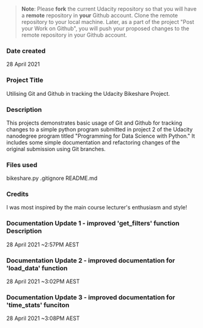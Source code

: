 >**Note**: Please **fork** the current Udacity repository so that you will have a **remote** repository in **your** Github account. Clone the remote repository to your local machine. Later, as a part of the project "Post your Work on Github", you will push your proposed changes to the remote repository in your Github account.

### Date created
28 April 2021

### Project Title
Utilising Git and Github in tracking the Udacity Bikeshare Project.

### Description
This projects demonstrates basic usage of Git and Github for tracking changes to
a simple python program submitted in project 2 of the Udacity nanodegree program
titled "Programming for Data Science with Python." It includes some simple
documentation and refactoring changes of the original submission using Git branches.

### Files used
bikeshare.py
.gitignore
README.md

### Credits
I was most inspired by the main course lecturer's enthusiasm and style!

### Documentation Update 1 - improved 'get_filters' function Description
28 April 2021 ~2:57PM AEST

### Documentation Update 2 - improved documentation for 'load_data' function
28 April 2021 ~3:02PM AEST

### Documentation Update 3 - improved documentation for 'time_stats' funciton
28 April 2021 ~3:08PM AEST
